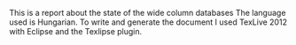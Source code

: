 This is a report about the state of the wide column databases 
The language used is Hungarian.
To write and generate the document I used TexLive 2012 with Eclipse and the Texlipse plugin.

